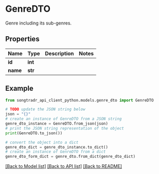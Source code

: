# GenreDTO

Genre including its sub-genres.

## Properties

Name | Type | Description | Notes
------------ | ------------- | ------------- | -------------
**id** | **int** |  | 
**name** | **str** |  | 

## Example

```python
from songtradr_api_client_python.models.genre_dto import GenreDTO

# TODO update the JSON string below
json = "{}"
# create an instance of GenreDTO from a JSON string
genre_dto_instance = GenreDTO.from_json(json)
# print the JSON string representation of the object
print(GenreDTO.to_json())

# convert the object into a dict
genre_dto_dict = genre_dto_instance.to_dict()
# create an instance of GenreDTO from a dict
genre_dto_form_dict = genre_dto.from_dict(genre_dto_dict)
```
[[Back to Model list]](../README.md#documentation-for-models) [[Back to API list]](../README.md#documentation-for-api-endpoints) [[Back to README]](../README.md)


